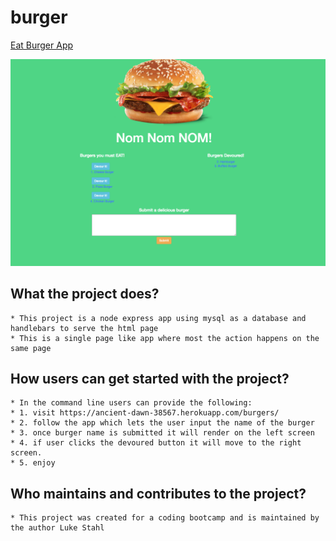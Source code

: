 # burger

[Eat Burger App](https://ancient-dawn-38567.herokuapp.com/burgers/)

![This is a screen shot of text file results](https://github.com/Stahlwalker/burger/blob/master/public/assets/images/AppImage.png)

## What the project does?
    * This project is a node express app using mysql as a database and handlebars to serve the html page
    * This is a single page like app where most the action happens on the same page  

## How users can get started with the project?
    * In the command line users can provide the following:
    * 1. visit https://ancient-dawn-38567.herokuapp.com/burgers/
    * 2. follow the app which lets the user input the name of the burger
    * 3. once burger name is submitted it will render on the left screen
    * 4. if user clicks the devoured button it will move to the right screen. 
    * 5. enjoy

## Who maintains and contributes to the project?
    * This project was created for a coding bootcamp and is maintained by the author Luke Stahl
